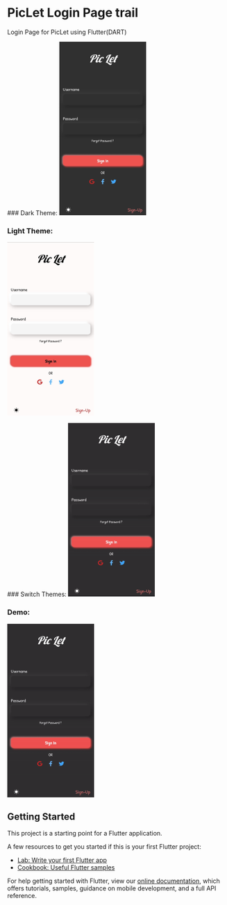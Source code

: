 # PicLet Login Page trail

Login Page for PicLet using Flutter(DART)

<p>
### Dark Theme:
<img src="https://github.com/AdityaKanikdaley/FlutterPractice/blob/main/piclet_login/images_git/dark_pic.jpg" width="200" height="400" />

### Light Theme: 
<img src="https://github.com/AdityaKanikdaley/FlutterPractice/blob/main/piclet_login/images_git/white_pic.jpg" width="200" height="400" />
</p>

<p>
### Switch Themes:
<img src="https://github.com/AdityaKanikdaley/FlutterPractice/blob/main/piclet_login/images_git/themeChange.gif" width="200" height="400" />

### Demo:
<img src="https://github.com/AdityaKanikdaley/FlutterPractice/blob/main/piclet_login/images_git/demo.gif" width="200" height="400" />
</p>

## Getting Started

This project is a starting point for a Flutter application.

A few resources to get you started if this is your first Flutter project:

- [Lab: Write your first Flutter app](https://flutter.dev/docs/get-started/codelab)
- [Cookbook: Useful Flutter samples](https://flutter.dev/docs/cookbook)

For help getting started with Flutter, view our
[online documentation](https://flutter.dev/docs), which offers tutorials,
samples, guidance on mobile development, and a full API reference.
